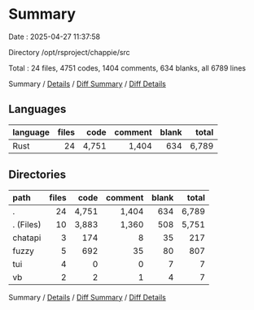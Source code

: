 # Summary

Date : 2025-04-27 11:37:58

Directory /opt/rsproject/chappie/src

Total : 24 files,  4751 codes, 1404 comments, 634 blanks, all 6789 lines

Summary / [Details](details.md) / [Diff Summary](diff.md) / [Diff Details](diff-details.md)

## Languages
| language | files | code | comment | blank | total |
| :--- | ---: | ---: | ---: | ---: | ---: |
| Rust | 24 | 4,751 | 1,404 | 634 | 6,789 |

## Directories
| path | files | code | comment | blank | total |
| :--- | ---: | ---: | ---: | ---: | ---: |
| . | 24 | 4,751 | 1,404 | 634 | 6,789 |
| . (Files) | 10 | 3,883 | 1,360 | 508 | 5,751 |
| chatapi | 3 | 174 | 8 | 35 | 217 |
| fuzzy | 5 | 692 | 35 | 80 | 807 |
| tui | 4 | 0 | 0 | 7 | 7 |
| vb | 2 | 2 | 1 | 4 | 7 |

Summary / [Details](details.md) / [Diff Summary](diff.md) / [Diff Details](diff-details.md)